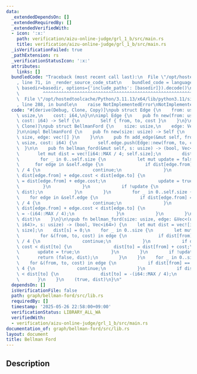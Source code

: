 ```yaml
---
data:
  _extendedDependsOn: []
  _extendedRequiredBy: []
  _extendedVerifiedWith:
  - icon: ':x:'
    path: verification/aizu-online-judge/grl_1_b/src/main.rs
    title: verification/aizu-online-judge/grl_1_b/src/main.rs
  _isVerificationFailed: true
  _pathExtension: rs
  _verificationStatusIcon: ':x:'
  attributes:
    links: []
  bundledCode: "Traceback (most recent call last):\n  File \"/opt/hostedtoolcache/Python/3.11.13/x64/lib/python3.11/site-packages/onlinejudge_verify/documentation/build.py\"\
    , line 71, in _render_source_code_stat\n    bundled_code = language.bundle(stat.path,\
    \ basedir=basedir, options={'include_paths': [basedir]}).decode()\n          \
    \         ^^^^^^^^^^^^^^^^^^^^^^^^^^^^^^^^^^^^^^^^^^^^^^^^^^^^^^^^^^^^^^^^^^^^^^^^^^^^^^^^^\n\
    \  File \"/opt/hostedtoolcache/Python/3.11.13/x64/lib/python3.11/site-packages/onlinejudge_verify/languages/rust.py\"\
    , line 288, in bundle\n    raise NotImplementedError\nNotImplementedError\n"
  code: "#[derive(Debug, Clone, Copy)]\npub struct Edge {\n    from: usize,\n    to:\
    \ usize,\n    cost: i64,\n}\n\nimpl Edge {\n    pub fn new(from: usize, to: usize,\
    \ cost: i64) -> Self {\n        Self { from, to, cost }\n    }\n}\n\n#[derive(Debug,\
    \ Clone)]\npub struct BellmanFord {\n    size: usize,\n    edge: Vec<Edge>,\n\
    }\n\nimpl BellmanFord {\n    pub fn new(size: usize) -> Self {\n        Self {\
    \ size, edge: vec![] }\n    }\n\n    pub fn add_edge(&mut self, from: usize, to:\
    \ usize, cost: i64) {\n        self.edge.push(Edge::new(from, to, cost));\n  \
    \  }\n\n    pub fn bellman_ford(&mut self, s: usize) -> (bool, Vec<i64>) {\n \
    \       let mut dist = vec![i64::MAX / 4; self.size];\n        dist[s] = 0;\n\
    \        for _ in 0..self.size {\n            let mut update = false;\n      \
    \      for edge in &self.edge {\n                if dist[edge.from] == i64::MAX\
    \ / 4 {\n                    continue;\n                }\n                if\
    \ dist[edge.from] + edge.cost < dist[edge.to] {\n                    dist[edge.to]\
    \ = dist[edge.from] + edge.cost;\n                    update = true;\n       \
    \         }\n            }\n            if !update {\n                return (false,\
    \ dist);\n            }\n        }\n        for _ in 0..self.size {\n        \
    \    for edge in &self.edge {\n                if dist[edge.from] == i64::MAX\
    \ / 4 {\n                    continue;\n                }\n                if\
    \ dist[edge.from] + edge.cost < dist[edge.to] {\n                    dist[edge.to]\
    \ = -(i64::MAX / 4);\n                }\n            }\n        }\n        (true,\
    \ dist)\n    }\n}\n\npub fn bellman_ford(size: usize, edge: &Vec<(usize, usize,\
    \ i64)>, s: usize) -> (bool, Vec<i64>) {\n    let mut dist = vec![i64::MAX / 4;\
    \ size];\n    dist[s] = 0;\n    for _ in 0..size {\n        let mut update = false;\n\
    \        for &(from, to, cost) in edge {\n            if dist[from] == i64::MAX\
    \ / 4 {\n                continue;\n            }\n            if dist[from] +\
    \ cost < dist[to] {\n                dist[to] = dist[from] + cost;\n         \
    \       update = true;\n            }\n        }\n        if !update {\n     \
    \       return (false, dist);\n        }\n    }\n    for _ in 0..size {\n    \
    \    for &(from, to, cost) in edge {\n            if dist[from] == i64::MAX /\
    \ 4 {\n                continue;\n            }\n            if dist[from] + cost\
    \ < dist[to] {\n                dist[to] = -(i64::MAX / 4);\n            }\n \
    \       }\n    }\n    (true, dist)\n}\n"
  dependsOn: []
  isVerificationFile: false
  path: graph/bellman-ford/src/lib.rs
  requiredBy: []
  timestamp: '2025-05-26 22:58:00+09:00'
  verificationStatus: LIBRARY_ALL_WA
  verifiedWith:
  - verification/aizu-online-judge/grl_1_b/src/main.rs
documentation_of: graph/bellman-ford/src/lib.rs
layout: document
title: Bellman Ford
---
```


## Description
